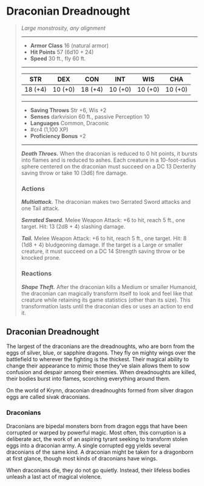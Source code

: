 # Draconian Dreadnought
>*Large monstrosity, any alignment*
>___
>- **Armor Class** 16 (natural armor)
>- **Hit Points** 57 (6d10 + 24)
>- **Speed** 30 ft., fly 60 ft.
>___
>|STR|DEX|CON|INT|WIS|CHA|
>|:---:|:---:|:---:|:---:|:---:|:---:|
>|18 (+4)|10 (+0)|18 (+4)|10 (+0)|10 (+0)|10 (+0)|
>___
>- **Saving Throws** Str +6, Wis +2
>- **Senses** darkvision 60 ft., passive Perception 10
>- **Languages** Common, Draconic
>- #cr4 (1,100 XP)
>- **Proficiency Bonus** +2
>___
>***Death Throes.*** When the draconian is reduced to 0 hit points, it bursts into flames and is reduced to ashes. Each creature in a 10-foot-radius sphere centered on the draconian must succeed on a DC 13 Dexterity saving throw or take 10 (3d6) fire damage.  
>
>### Actions
>***Multiattack.*** The draconian makes two Serrated Sword attacks and one Tail attack.  
>
>***Serrated Sword.*** Melee Weapon Attack: +6 to hit, reach 5 ft., one target. Hit: 13 (2d8 + 4) slashing damage.  
>
>***Tail.*** Melee Weapon Attack: +6 to hit, reach 5 ft., one target. Hit: 8 (1d8 + 4) bludgeoning damage. If the target is a Large or smaller creature, it must succeed on a DC 14 Strength saving throw or be knocked prone.  
>
>### Reactions
>***Shape Theft.*** After the draconian kills a Medium or smaller Humanoid, the draconian can magically transform itself to look and feel like that creature while retaining its game statistics (other than its size). This transformation lasts until the draconian dies or uses an action to end it.

## Draconian Dreadnought

The largest of the draconians are the dreadnoughts, who are born from the eggs of silver, blue, or sapphire dragons. They fly on mighty wings over the battlefield to wherever the fighting is the thickest. Their magical ability to change their appearance to mimic those they've slain allows them to sow confusion and despair among their enemies. When dreadnoughts are killed, their bodies burst into flames, scorching everything around them.

On the world of Krynn, draconian dreadnoughts formed from silver dragon eggs are called sivak draconians.

### Draconians
Draconians are bipedal monsters born from dragon eggs that have been corrupted or warped by powerful magic. Most often, this corruption is a deliberate act, the work of an aspiring tyrant seeking to transform stolen eggs into a draconian army. A single corrupted egg yields several draconians of the same kind. A draconian might be taken for a dragonborn at first glance, though most kinds of draconians have wings.

When draconians die, they do not go quietly. Instead, their lifeless bodies unleash a last act of magical violence.